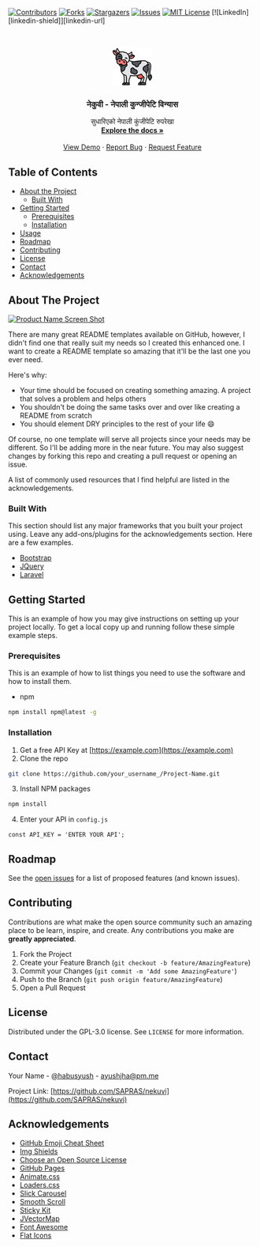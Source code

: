 [![Contributors][contributors-shield]][contributors-url]
[![Forks][forks-shield]][forks-url]
[![Stargazers][stars-shield]][stars-url]
[![Issues][issues-shield]][issues-url]
[![MIT License][license-shield]][license-url]
[![LinkedIn][linkedin-shield]][linkedin-url]



<!-- PROJECT LOGO -->
<br />
<p align="center">
  <a href="https://github.com/SAPRAS/nekuvi">
    <img src="images/logo.svg" alt="Logo" width="80" height="80">
  </a>

  <h3 align="center">नेकुवी - नेपाली कुन्जीपेटि विन्यास</h3>

  <p align="center">
      सुधारिएको नेपाली कुंजीपेटि रुपरेखा
    <br />
    <a href="https://github.com/SAPRAS/nekuvi"><strong>Explore the docs »</strong></a>
    <br />
    <br />
    <a href="https://github.com/SAPRAS/nekuvi">View Demo</a>
    ·
    <a href="https://github.com/SAPRAS/nekuvi/issues">Report Bug</a>
    ·
    <a href="https://github.com/SAPRAS/nekuvi/issues">Request Feature</a>
  </p>
</p>



<!-- TABLE OF CONTENTS -->
## Table of Contents

* [About the Project](#about-the-project)
  * [Built With](#built-with)
* [Getting Started](#getting-started)
  * [Prerequisites](#prerequisites)
  * [Installation](#installation)
* [Usage](#usage)
* [Roadmap](#roadmap)
* [Contributing](#contributing)
* [License](#license)
* [Contact](#contact)
* [Acknowledgements](#acknowledgements)



<!-- ABOUT THE PROJECT -->
## About The Project

[![Product Name Screen Shot][product-screenshot]](https://example.com)

There are many great README templates available on GitHub, however, I didn't find one that really suit my needs so I created this enhanced one. I want to create a README template so amazing that it'll be the last one you ever need.

Here's why:
* Your time should be focused on creating something amazing. A project that solves a problem and helps others
* You shouldn't be doing the same tasks over and over like creating a README from scratch
* You should element DRY principles to the rest of your life :smile:

Of course, no one template will serve all projects since your needs may be different. So I'll be adding more in the near future. You may also suggest changes by forking this repo and creating a pull request or opening an issue.

A list of commonly used resources that I find helpful are listed in the acknowledgements.

### Built With
This section should list any major frameworks that you built your project using. Leave any add-ons/plugins for the acknowledgements section. Here are a few examples.
* [Bootstrap](https://getbootstrap.com)
* [JQuery](https://jquery.com)
* [Laravel](https://laravel.com)



<!-- GETTING STARTED -->
## Getting Started

This is an example of how you may give instructions on setting up your project locally.
To get a local copy up and running follow these simple example steps.

### Prerequisites

This is an example of how to list things you need to use the software and how to install them.
* npm
```sh
npm install npm@latest -g
```

### Installation

1. Get a free API Key at [https://example.com](https://example.com)
2. Clone the repo
```sh
git clone https://github.com/your_username_/Project-Name.git
```
3. Install NPM packages
```sh
npm install
```
4. Enter your API in `config.js`
```JS
const API_KEY = 'ENTER YOUR API';
```



<!-- ROADMAP -->
## Roadmap

See the [open issues](https://github.com/SAPRAS/nekuvi/issues) for a list of proposed features (and known issues).



<!-- CONTRIBUTING -->
## Contributing

Contributions are what make the open source community such an amazing place to be learn, inspire, and create. Any contributions you make are **greatly appreciated**.

1. Fork the Project
2. Create your Feature Branch (`git checkout -b feature/AmazingFeature`)
3. Commit your Changes (`git commit -m 'Add some AmazingFeature'`)
4. Push to the Branch (`git push origin feature/AmazingFeature`)
5. Open a Pull Request



<!-- LICENSE -->
## License

Distributed under the GPL-3.0 license. See `LICENSE` for more information.



<!-- CONTACT -->
## Contact

Your Name - [@habusyush](https://twitter.com/habuayush) - ayushjha@pm.me

Project Link: [https://github.com/SAPRAS/nekuvi](https://github.com/SAPRAS/nekuvi)



<!-- ACKNOWLEDGEMENTS -->
## Acknowledgements
* [GitHub Emoji Cheat Sheet](https://www.webpagefx.com/tools/emoji-cheat-sheet)
* [Img Shields](https://shields.io)
* [Choose an Open Source License](https://choosealicense.com)
* [GitHub Pages](https://pages.github.com)
* [Animate.css](https://daneden.github.io/animate.css)
* [Loaders.css](https://connoratherton.com/loaders)
* [Slick Carousel](https://kenwheeler.github.io/slick)
* [Smooth Scroll](https://github.com/cferdinandi/smooth-scroll)
* [Sticky Kit](http://leafo.net/sticky-kit)
* [JVectorMap](http://jvectormap.com)
* [Font Awesome](https://fontawesome.com)
* [Flat Icons](https://www.flaticon.com/authors/flat-icons)




<!-- MARKDOWN LINKS & IMAGES -->
<!-- https://www.markdownguide.org/basic-syntax/#reference-style-links -->
[contributors-shield]: https://img.shields.io/github/contributors/SAPRAS/nekuvi.svg?style=flat-square
[contributors-url]: https://github.com/SAPRAS/nekuvi/graphs/contributors
[forks-shield]: https://img.shields.io/github/forks/SAPRAS/nekuvi.svg?style=flat-square
[forks-url]: https://github.com/SAPRAS/nekuvi/network/members
[stars-shield]: https://img.shields.io/github/stars/SAPRAS/nekuvi.svg?style=flat-square
[stars-url]: https://github.com/SAPRAS/nekuvi/stargazers
[issues-shield]: https://img.shields.io/github/issues/SAPRAS/nekuvi.svg?style=flat-square
[issues-url]: https://github.com/SAPRAS/nekuvi/issues
[license-shield]: https://img.shields.io/github/license/SAPRAS/nekuvi.svg?style=flat-square
[license-url]: https://github.com/SAPRAS/nekuvi/blob/master/LICENSE.txt
[product-screenshot]: images/screenshot.png
